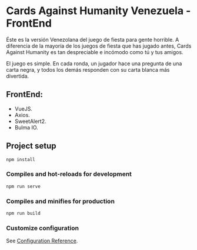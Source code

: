 # Cards Against Humanity Venezuela - FrontEnd
Éste es la versión Venezolana del juego de fiesta para gente horrible. A diferencia de la mayoría de los juegos de fiesta que has jugado antes, Cards Against Humanity es tan despreciable e incómodo como tú y tus amigos.

El juego es simple. En cada ronda, un jugador hace una pregunta de una carta negra, y todos los demás responden con su carta blanca más divertida.

## FrontEnd:
* VueJS.
* Axios.
* SweetAlert2.
* Bulma IO.

## Project setup
```
npm install
```

### Compiles and hot-reloads for development
```
npm run serve
```

### Compiles and minifies for production
```
npm run build
```

### Customize configuration
See [Configuration Reference](https://cli.vuejs.org/config/).
